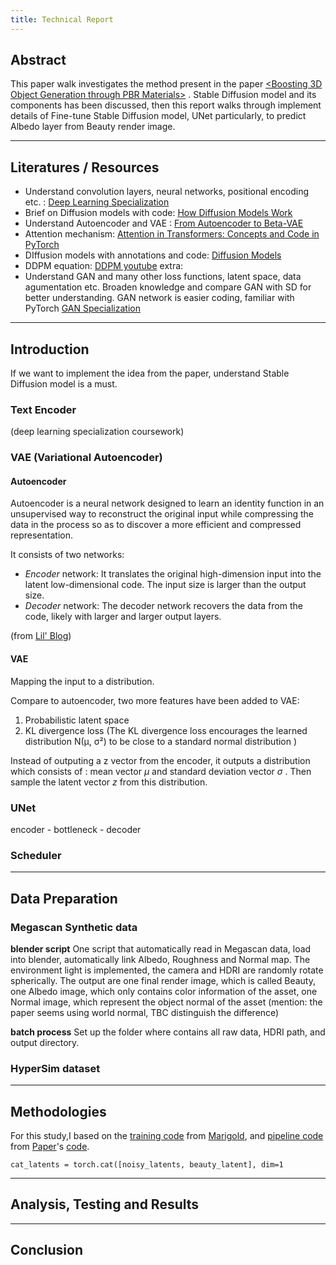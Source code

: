 ```yaml
---
title: Technical Report
---
```



## Abstract

This paper walk investigates the method present in the paper [<Boosting 3D Object Generation through PBR Materials>](https://arxiv.org/abs/2411.16080) . Stable Diffusion model and its components has been discussed, then this report walks through implement details of Fine-tune Stable Diffusion model, UNet particularly, to predict Albedo layer from Beauty render image.

---
## Literatures / Resources
* Understand convolution layers, neural networks, positional encoding etc. : [Deep Learning Specialization](https://www.coursera.org/specializations/deep-learning?utm_medium=sem&utm_source=gg&utm_campaign=b2c_emea_deep-learning_deeplearning-ai_ftcof_specializations_cx_dr_bau_gg_sem_pr_gb_en_m_hyb_25-05_x&campaignid=22614386396&adgroupid=175449925890&device=c&keyword=deep%20learning%20coursera&matchtype=p&network=g&devicemodel=&creativeid=755072260035&assetgroupid=&targetid=kwd-340393147827&extensionid=&placement=&gad_source=1&gad_campaignid=22614386396&gclid=Cj0KCQjwxo_CBhDbARIsADWpDH4G0c-ajtx4dLiDrpapUR1XWqTl7TVmDEc7tmOAXxrromn3kgkduSEaAtV6EALw_wcB)
* Brief on Diffusion models with code: [How Diffusion Models Work](https://learn.deeplearning.ai/courses/diffusion-models/lesson/xb8aa/introduction)
* Understand Autoencoder and VAE : [From Autoencoder to Beta-VAE](https://lilianweng.github.io/posts/2018-08-12-vae/)
* Attention mechanism: [Attention in Transformers: Concepts and Code in PyTorch](https://learn.deeplearning.ai/courses/attention-in-transformers-concepts-and-code-in-pytorch/lesson/han2t/introduction)
* DIffusion models with annotations and code: [Diffusion Models](https://nn.labml.ai/diffusion/index.html)
* DDPM equation: [DDPM youtube](https://www.youtube.com/watch?v=zEZOYZeIPUs)
extra: 
* Understand GAN and many other loss functions, latent space, data agumentation etc. Broaden knowledge and compare GAN with SD for better understanding. GAN network is easier coding, familiar with PyTorch [GAN Specialization](https://www.coursera.org/specializations/generative-adversarial-networks-gans#courses)

---

## Introduction
If we want to implement the idea from the paper, understand Stable Diffusion model is a must.

### Text Encoder
(deep learning specialization coursework)

### VAE (Variational Autoencoder)

#### Autoencoder
Autoencoder is a neural network designed to learn an identity function in an unsupervised way to reconstruct the original input while compressing the data in the process so as to discover a more efficient and compressed representation. 

It consists of two networks:
- _Encoder_ network: It translates the original high-dimension input into the latent low-dimensional code. The input size is larger than the output size.
- _Decoder_ network: The decoder network recovers the data from the code, likely with larger and larger output layers.

(from [Lil' Blog](https://lilianweng.github.io/posts/2018-08-12-vae/))



#### VAE
Mapping the input to a distribution.

Compare to autoencoder, two more features have been added to VAE:
1. Probabilistic latent space
2. KL divergence loss (The KL divergence loss encourages the learned distribution N(μ, σ²) to be close to a standard normal distribution )

Instead of outputing a z vector from the encoder, it outputs a distribution which consists of : mean vector $\mu$ and standard deviation vector $\sigma$ .
Then sample the latent vector $z$ from this distribution.


### UNet
encoder - bottleneck - decoder



### Scheduler



---

## Data Preparation
### Megascan Synthetic data

**blender script**
One script that automatically read in Megascan data, load into blender, automatically link Albedo, Roughness and Normal map. The environment light is implemented, the camera and HDRI are randomly rotate spherically.
The output are one final render image, which is called Beauty, one Albedo image, which only contains color information of the asset, one Normal image, which represent the object normal of the asset (mention: the paper seems using world normal, TBC distinguish the difference)

**batch process**
Set up the folder where contains all raw data, HDRI path, and output directory.


### HyperSim dataset



---

## Methodologies
For this study,I based on the [training code](https://github.com/prs-eth/Marigold/blob/62413d56099d36573b2de1eb8c429839734b7782/train.py) from [Marigold](https://github.com/prs-eth/Marigold/tree/62413d56099d36573b2de1eb8c429839734b7782), and [pipeline code](https://github.com/snowflakewang/PBR_Boost_3DGen/blob/main/albedo_mesh_gen/MonoAlbedo/albedo_pipeline.py) from [Paper](https://arxiv.org/abs/2411.16080)'s [code](https://github.com/snowflakewang/PBR_Boost_3DGen).


```
cat_latents = torch.cat([noisy_latents, beauty_latent], dim=1
```



---


## Analysis, Testing and Results



---


## Conclusion